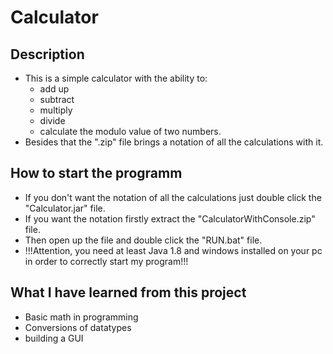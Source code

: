# Calculator

## Description

- This is a simple calculator with the ability to:
    - add up
    - subtract
    - multiply
    - divide
    - calculate the modulo value of two numbers.    
- Besides that the ".zip" file brings a notation of all the calculations with it. 

## How to start the programm

- If you don't want the notation of all the calculations just double click the "Calculator.jar" file.
- If you want the notation firstly extract the "CalculatorWithConsole.zip" file.
- Then open up the file and double click the "RUN.bat" file.
- !!!Attention, you need at least Java 1.8 and windows installed on your pc in order to correctly start my program!!!

## What I have learned from this project

- Basic math in programming
- Conversions of datatypes
- building a GUI

